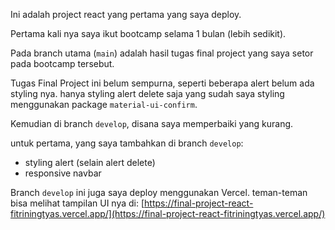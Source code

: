 Ini adalah project react yang pertama yang saya deploy.

Pertama kali nya saya ikut bootcamp selama 1 bulan (lebih sedikit). 

Pada branch utama (`main`) adalah hasil tugas final project yang saya setor pada bootcamp tersebut.

Tugas Final Project ini belum sempurna, seperti beberapa alert belum ada styling nya. hanya styling alert delete saja yang sudah saya styling menggunakan package `material-ui-confirm`.

Kemudian di branch `develop`, disana saya memperbaiki yang kurang.

untuk pertama, yang saya tambahkan di branch `develop`:
- styling alert (selain alert delete)
- responsive navbar

Branch `develop` ini juga saya deploy menggunakan Vercel. teman-teman bisa melihat tampilan UI nya di: [https://final-project-react-fitriningtyas.vercel.app/](https://final-project-react-fitriningtyas.vercel.app/)